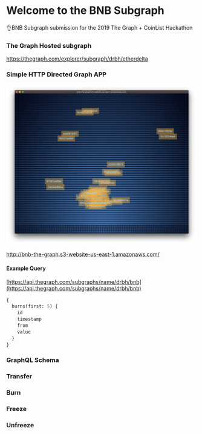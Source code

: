 # Welcome to the BNB Subgraph

👌BNB Subgraph submission for the 2019 The Graph + CoinList Hackathon  

### The Graph Hosted subgraph
https://thegraph.com/explorer/subgraph/drbh/etherdelta  

### Simple HTTP Directed Graph APP

![screenshot](https://raw.githubusercontent.com/drbh/bnb-subgraph/master/images/screenshot.png)

http://bnb-the-graph.s3-website-us-east-1.amazonaws.com/

#### Example Query
[https://api.thegraph.com/subgraphs/name/drbh/bnb](https://api.thegraph.com/subgraphs/name/drbh/bnb)
```graphql
{
  burns(first: 5) {
    id
    timestamp
    from
    value
  }
}

````


### GraphQL Schema

### Transfer
### Burn
### Freeze
### Unfreeze